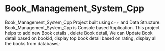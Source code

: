 # Book_Management_System_Cpp
 Book_Management_System_Cpp Project built using c++ and Data Structure.<br>
  Book_Management_System_Cpp is Console based Application.
 This project helps to add new Book details , delete Book detail, We can Update
 Book detail based on bookid, display top book detail based on rating, display all the books from databases;
